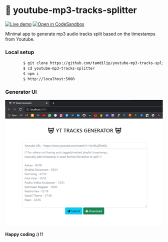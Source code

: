 # 🤖 youtube-mp3-tracks-splitter

[![Live demo](https://img.shields.io/badge/Render-Live%20demo-violet?style=flat-square&logo=render&logoColor=violet)](https://yt-mp3-split.onrender.com/)
[![Open in CodeSandbox](https://img.shields.io/badge/CodeSandbox-Ready--to--Code-green?style=flat-square&logo=codesandbox)](https://codesandbox.io/s/github/tamdilip/youtube-mp3-tracks-splitter)

Minimal app to generate mp3 audio tracks split based on the timestamps from Youtube.

### Local setup

```sh
        $ git clone https://github.com/tamdilip/youtube-mp3-tracks-splitter.git
        $ cd youtube-mp3-tracks-splitter
        $ npm i
        $ http://localhost:5000
```
### Generator UI
![Kinesis firehose delivery](https://raw.githubusercontent.com/tamdilip/youtube-mp3-tracks-splitter/main/doc/yt_app_demo.png)


**Happy coding :) !!**
